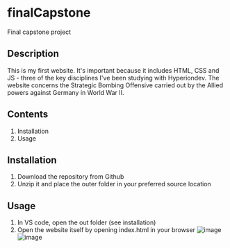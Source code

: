 # finalCapstone
Final capstone project
## Description
This is my first website. It's important because it includes HTML, CSS and JS - three of the key disciplines I've been studying with Hyperiondev. The website concerns the Strategic Bombing Offensive carried out by the Allied powers against Germany in World War II.
## Contents
1. Installation
1. Usage
## Installation
1. Download the repository from Github
1. Unzip it and place the outer folder in your preferred source location
## Usage
1. In VS code, open the out folder (see installation)
2. Open the website itself by opening index.html in your browser
![image](https://user-images.githubusercontent.com/121323170/216491367-0d9f2069-1d64-40d4-8f09-ad92eab57067.png)
![image](https://user-images.githubusercontent.com/121323170/216491799-9058f119-ee56-48ee-af15-348ace195be0.png)
